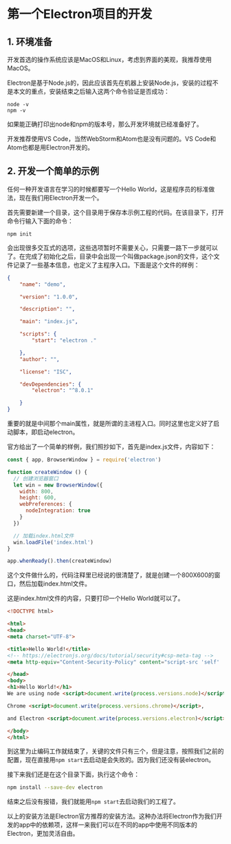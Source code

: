 # 第一个Electron项目的开发

## 1. 环境准备
开发首选的操作系统应该是MacOS和Linux，考虑到界面的美观，我推荐使用MacOS。

Electron是基于Node.js的，因此应该首先在机器上安装Node.js，安装的过程不是本文的重点，安装结束之后输入这两个命令验证是否成功：

```
node -v
npm -v
```
如果能正确打印出node和npm的版本号，那么开发环境就已经准备好了。

开发推荐使用VS Code，当然WebStorm和Atom也是没有问题的。VS Code和Atom也都是用Electron开发的。

## 2. 开发一个简单的示例
任何一种开发语言在学习的时候都要写一个Hello World，这是程序员的标准做法，现在我们用Electron开发一个。

首先需要新建一个目录，这个目录用于保存本示例工程的代码。在该目录下，打开命令行输入下面的命令：

```
npm init
```

会出现很多交互式的选项，这些选项暂时不需要关心，只需要一路下一步就可以了。在完成了初始化之后，目录中会出现一个叫做package.json的文件，这个文件记录了一些基本信息，也定义了主程序入口。下面是这个文件的样例：

```json
{
	"name": "demo",

	"version": "1.0.0",

	"description": "",

	"main": "index.js",

	"scripts": {
		"start": "electron ."

	},
	"author": "",

	"license": "ISC",

	"devDependencies": {
		"electron": "^8.0.1"

	}
}
```

重要的就是中间那个main属性，就是所谓的主进程入口。同时这里也定义好了启动脚本，即启动electron。

官方给出了一个简单的样例，我们照抄如下，首先是index.js文件，内容如下：

```js
const { app, BrowserWindow } = require('electron')

function createWindow () {   
  // 创建浏览器窗口
  let win = new BrowserWindow({
    width: 800,
    height: 600,
    webPreferences: {
      nodeIntegration: true
    }
  })

  // 加载index.html文件
  win.loadFile('index.html')
}

app.whenReady().then(createWindow)
```

这个文件做什么的，代码注释里已经说的很清楚了，就是创建一个800X600的窗口，然后加载index.html文件。

这是index.html文件的内容，只要打印一个Hello World就可以了。

```html
<!DOCTYPE html>

<html>
<head>
<meta charset="UTF-8">

<title>Hello World!</title>
<!-- https://electronjs.org/docs/tutorial/security#csp-meta-tag -->
<meta http-equiv="Content-Security-Policy" content="script-src 'self' 'unsafe-inline';" />

</head>
<body>
<h1>Hello World!</h1>
We are using node <script>document.write(process.versions.node)</script>,

Chrome <script>document.write(process.versions.chrome)</script>,

and Electron <script>document.write(process.versions.electron)</script>.

</body>
</html>
```

到这里为止编码工作就结束了，关键的文件只有三个，但是注意，按照我们之前的配置，现在直接用```npm start```去启动是会失败的。因为我们还没有装electron。

接下来我们还是在这个目录下面，执行这个命令：

```bash
npm install --save-dev electron
```

结束之后没有报错，我们就能用```npm start```去启动我们的工程了。

以上的安装方法是Electron官方推荐的安装方法。这种办法将Electron作为我们开发的app中的依赖项，这样一来我们可以在不同的app中使用不同版本的Electron，更加灵活自由。